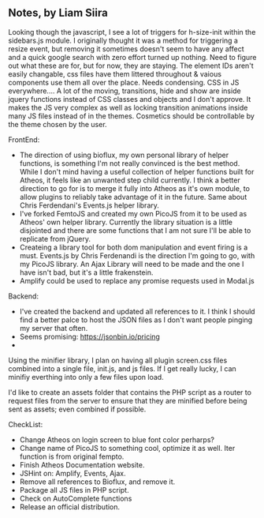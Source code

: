 ## Notes, by Liam Siira

Looking though the javascript, I see a lot of triggers for h-size-init within the sidebars.js module. I originally thought it was a method for triggering a resize event, but removing it sometimes doesn't seem to have any affect and a quick google search with zero effort turned up nothing. Need to figure out what these are for, but for now, they are staying.
The element IDs aren't easily changable, css files have them littered throughout & vaious components use them all over the place. Needs condensing.
CSS in JS everywhere.... A lot of the moving, transitions, hide and show are inside jquery functions instead of CSS classes and objects and I don't approve. It makes the JS very complex as well as locking transition animations inside many JS files instead of in the themes. Cosmetics should be controllable by the theme chosen by the user.

FrontEnd:
 * The direction of using bioflux, my own personal library of helper functions, is something I'm not really convinced is the best method. While I don't mind having a useful collection of helper functions built for Atheos, it feels like an unwanted step child currently. I think a better direction to go for is to merge it fully into Atheos as it's own module, to allow plugins to reliably take advantage of it in the future. Same about Chris Ferdendani's Events.js helper library.
 * I've forked FemtoJS and created my own PicoJS from it to be used as Atheos' own helper library. Currently the library situation is a little disjointed and there are some functions that I am not sure I'll be able to replicate from jQuery.
 * Createing a library tool for both dom manipulation and event firing is a must. Events.js by Chris Ferdenandi is the direction I'm going to go, with my PicoJS library. An Ajax Library will need to be made and the one I have isn't bad, but it's a little frakenstein.
 * Amplify could be used to replace any promise requests used in Modal.js

Backend:
 * I've created the backend and updated all references to it. I think I should find a better palce to host the JSON files as I don't want people pinging my server that often.
 * Seems promising: https://jsonbin.io/pricing
 * 
 

Using the minifier library, I plan on having all plugin screen.css files combined into a single file, init.js, and js files. If I get really lucky, I can minifiy everthing into only a few files upon load.

I'd like to create an assets folder that contains the PHP script as a router to request files from the server to ensure that they are minified before being sent as assets; even combined if possible.




CheckList:
* Change Atheos on login screen to blue font color perharps?
* Change name of PicoJS to something cool, optimize it as well. Iter function is from original fempto.
* Finish Atheos Documentation website.
* JSHint on: Amplify, Events, Ajax.
* Remove all references to Bioflux, and remove it.
* Package all JS files in PHP script.
* Check on AutoComplete functions
* Release an official distribution.